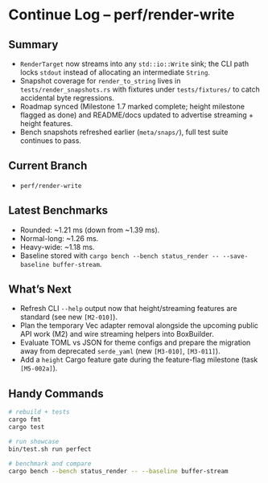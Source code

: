 # Continue Log – perf/render-write

## Summary
- `RenderTarget` now streams into any `std::io::Write` sink; the CLI path locks `stdout` instead of allocating an intermediate `String`.
- Snapshot coverage for `render_to_string` lives in `tests/render_snapshots.rs` with fixtures under `tests/fixtures/` to catch accidental byte regressions.
- Roadmap synced (Milestone 1.7 marked complete; height milestone flagged as done) and README/docs updated to advertise streaming + height features.
- Bench snapshots refreshed earlier (`meta/snaps/`), full test suite continues to pass.

## Current Branch
- `perf/render-write`

## Latest Benchmarks
- Rounded: ~1.21 ms (down from ~1.39 ms).
- Normal-long: ~1.26 ms.
- Heavy-wide: ~1.18 ms.
- Baseline stored with `cargo bench --bench status_render -- --save-baseline buffer-stream`.

## What’s Next
- Refresh CLI `--help` output now that height/streaming features are standard (see new `[M2-010]`).
- Plan the temporary Vec adapter removal alongside the upcoming public API work (M2) and wire streaming helpers into BoxBuilder.
- Evaluate TOML vs JSON for theme configs and prepare the migration away from deprecated `serde_yaml` (new `[M3-010]`, `[M3-011]`).
- Add a `height` Cargo feature gate during the feature-flag milestone (task `[M5-002a]`).

## Handy Commands
```bash
# rebuild + tests
cargo fmt
cargo test

# run showcase
bin/test.sh run perfect

# benchmark and compare
cargo bench --bench status_render -- --baseline buffer-stream
```
